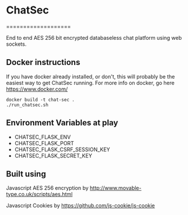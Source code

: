 # ChatSec
===================

End to end AES 256 bit encrypted databaseless chat platform using web sockets.


## Docker instructions
If you have docker already installed, or don't, this will probably be the easiest way to get ChatSec running.
For more info on docker, go here <https://www.docker.com/>
```
docker build -t chat-sec .
./run_chatsec.sh
```

## Environment Variables at play

- CHATSEC_FLASK_ENV
- CHATSEC_FLASK_PORT
- CHATSEC_FLASK_CSRF_SESSION_KEY
- CHATSEC_FLASK_SECRET_KEY


## Built using 

Javascript AES 256 encryption by <http://www.movable-type.co.uk/scripts/aes.html>

Javascript Cookies by <https://github.com/js-cookie/js-cookie>
